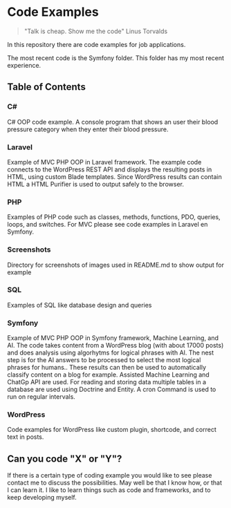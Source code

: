 
# Code Examples 

> "Talk is cheap. Show me the code" Linus Torvalds

In this repository there are code examples for job applications.

The most recent code is the Symfony folder. This folder has my most recent experience.

## Table of Contents

### C#

C# OOP code example. A console program that shows an user their blood pressure category when they enter their blood pressure.

### Laravel

Example of MVC PHP OOP in Laravel framework. The example code connects to the WordPress REST API and displays the resulting posts in HTML, using custom Blade templates.
Since WordPress results can contain HTML a HTML Purifier is used to output safely to the browser.

### PHP

Examples of PHP code such as classes, methods,  functions, PDO, queries, loops, and switches. For MVC please see code examples in Laravel en Symfony.

### Screenshots

Directory for screenshots of images used in README.md to show output for example

### SQL

Examples of SQL like database design and queries

### Symfony

Example of MVC PHP OOP in Symfony framework, Machine Learning, and AI. The code takes content from a WordPress blog (with about 17000 posts) and does analysis using algorhytms for logical phrases with AI. The nest step is for the AI answers to be processed to select the most logical phrases for humans.. These results can then be used to automatically classify content on a blog for example. Assisted Machine Learning and ChatGp API are used. For reading and storing data multiple tables in a database are used using Doctrine and Entity. A cron Command is used to run on regular intervals. 

### WordPress

Code examples for WordPress like custom plugin, shortcode, and correct text in posts.

## Can you code "X" or "Y"?

If there is a certain type of coding example you would like to see please contact me to discuss the possibilities.
May well be that I know how, or that I can learn it. I like to learn things such as code and frameworks, and to keep developing myself.







